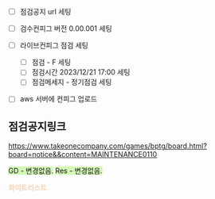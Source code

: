 
- [ ] 점검공지 url 세팅
- [ ] 검수컨피그 버전 0.00.001 세팅
- [ ] 라이브컨피그 점검 세팅
	- [ ] 점검 - F 세팅
	- [ ] 점검시간 2023/12/21 17:00 세팅
	- [ ] 점검메세지 - 정기점검 세팅
- [ ] aws 서버에 컨피그 업로드


## 점검공지링크
https://www.takeonecompany.com/games/bptg/board.html?board=notice&&content=MAINTENANCE0110



<span style="background:#d3f8b6">GD  - 변경없음.</span>
<span style="background:#d3f8b6">Res - 변경없음.</span>



<font color="#fac08f">화이트리스트</font>
